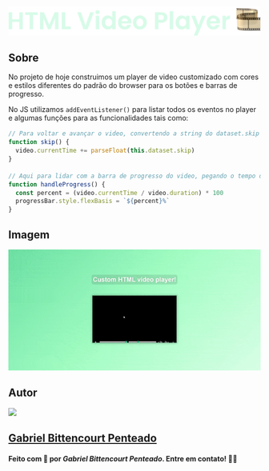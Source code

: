 <div align="center">
  <img src=".github/../../.github/Day10-img/title-day10.svg">
</div>

## Sobre
No projeto de hoje construimos um player de video customizado com cores e estilos diferentes do padrão do browser para os botões e barras de progresso.

No JS utilizamos `addEventListener()` para listar todos os eventos no player e algumas funções para as funcionalidades tais como:
```javascript
// Para voltar e avançar o video, convertendo a string do dataset.skip do video para um número
function skip() {
  video.currentTime += parseFloat(this.dataset.skip)
}

// Aqui para lidar com a barra de progresso do video, pegando o tempo do video e sua duração e convertendo em porcentagem
function handleProgress() {
  const percent = (video.currentTime / video.duration) * 100
  progressBar.style.flexBasis = `${percent}%`
}
```

## Imagem
<div align="center">
  <img src=".github/../../.github/Day10-img/day10.gif" width="800">
</div>

## Autor
<img src="https://unavatar.now.sh/github/gabrlcj" width="175" />

## [Gabriel Bittencourt Penteado](https://www.linkedin.com/in/gabriel-bittencourt-penteado/)

#### Feito com 🤎 por *Gabriel Bittencourt Penteado*. Entre em contato! 👋🏽